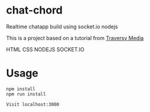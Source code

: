 # chat-chord

Realtime chatapp build using socket.io nodejs 

This is a project based on a tutorial from [Traversy Media](https://github.com/bradtraversy/chatcord)

HTML CSS NODEJS SOCKET.IO

# Usage

```
npm install
npm run install 

Visit localhost:3000
```


